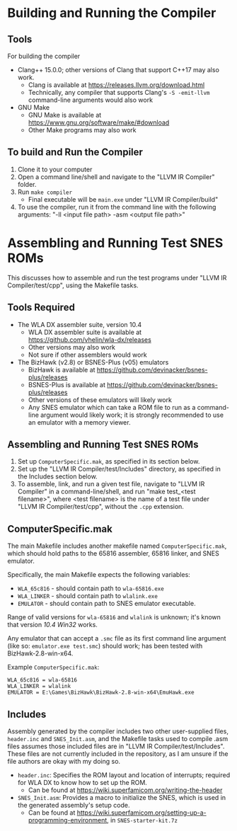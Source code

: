 # Building and Running the Compiler

## Tools 

For building the compiler
* Clang++ 15.0.0; other versions of Clang that support C++17 may also work.
    - Clang is available at https://releases.llvm.org/download.html
    - Technically, any compiler that supports Clang's `-S -emit-llvm` command-line arguments would also work
* GNU Make
    - GNU Make is available at https://www.gnu.org/software/make/#download
    - Other Make programs may also work

## To build and Run the Compiler

1) Clone it to your computer
2) Open a command line/shell and navigate to the "LLVM IR Compiler" folder.
3) Run `make compiler`
    * Final executable will be `main.exe` under "LLVM IR Compiler/build"
4) To use the compiler, run it from the command line with the following arguments: "-ll \<input file path\> -asm \<output file path\>"

# Assembling and Running Test SNES ROMs

This discusses how to assemble and run the test programs under "LLVM IR Compiler/test/cpp", using the Makefile tasks.

## Tools Required

* The WLA DX assembler suite, version 10.4
    - WLA DX assembler suite is available at https://github.com/vhelin/wla-dx/releases
    - Other versions may also work
    - Not sure if other assemblers would work
* The BizHawk (v2.8) or BSNES-Plus (v05) emulators
    - BizHawk is available at https://github.com/devinacker/bsnes-plus/releases
    - BSNES-Plus is available at https://github.com/devinacker/bsnes-plus/releases
    - Other versions of these emulators will likely work
    - Any SNES emulator which can take a ROM file to run as a command-line argument would likely work; it is strongly recommended to use an emulator with a memory viewer.

## Assembling and Running Test SNES ROMs

1) Set up `ComputerSpecific.mak`, as specified in its section below.
2) Set up the "LLVM IR Compiler/test/Includes" directory, as specified in the Includes section below.
3) To assemble, link, and run a given test file, navigate to "LLVM IR Compiler" in a command-line/shell, and run "make test_\<test filename\>", where \<test filename\> is the name of a test file under "LLVM IR Compiler/test/cpp", without the `.cpp` extension.

## ComputerSpecific.mak

The main Makefile includes another makefile named `ComputerSpecific.mak`, which should hold paths to the 65816 assembler, 65816 linker, and SNES emulator.

Specifically, the main Makefile expects the following variables:

* `WLA_65c816` - should contain path to `wla-65816.exe`
* `WLA_LINKER` - should contain path to `wlalink.exe`
* `EMULATOR` - should contain path to SNES emulator executable.

Range of valid versions for `wla-65816` and `wlalink` is unknown; it's known that version *10.4 Win32* works.

Any emulator that can accept a `.smc` file as its first command line argument (like so: `emulator.exe test.smc`) should work; has been tested with BizHawk-2.8-win-x64.

Example `ComputerSpecific.mak`:
```
WLA_65c816 = wla-65816
WLA_LINKER = wlalink
EMULATOR = E:\Games\BizHawk\BizHawk-2.8-win-x64\EmuHawk.exe
```

## Includes

Assembly generated by the compiler includes two other user-supplied files, `header.inc` and `SNES_Init.asm`, and the Makefile tasks used to compile .asm files assumes those included files are in "LLVM IR Compiler/test/Includes". These files are not currently included in the repository, as I am unsure if the file authors are okay with my doing so.

* `header.inc`: Specifies the ROM layout and location of interrupts; required for WLA DX to know how to set up the ROM.
    - Can be found at https://wiki.superfamicom.org/writing-the-header
* `SNES_Init.asm`: Provides a macro to initialize the SNES, which is used in the generated assembly's setup code.
    - Can be found at https://wiki.superfamicom.org/setting-up-a-programming-environment, in `SNES-starter-kit.7z`